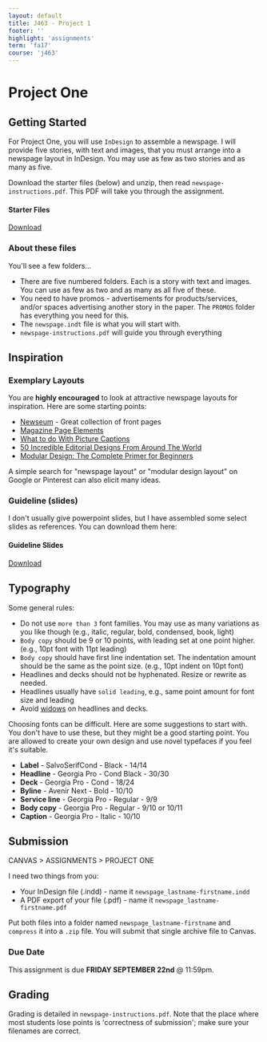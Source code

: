 ```yaml
---
layout: default
title: J463 - Project 1
footer: ''
highlight: 'assignments'
term: 'fa17'
course: 'j463'
---
```


# Project One
## Getting Started
For Project One, you will use `InDesign` to assemble a newspage. I will provide five stories, with text and images, that you must arrange into a newspage layout in InDesign. You may use as few as two stories and as many as five.

Download the starter files (below) and unzip, then read `newspage-instructions.pdf`. This PDF will take you through the assignment.

  <div class="card-block">
    <h4 class="card-title">Starter Files</h4>
    <!--<p class="card-text">Click below to download</p>-->
    <a href="newspage.zip" class="btn btn-primary" target="_blank">Download</a>
  </div>

### About these files
You'll see a few folders...

 * There are five numbered folders. Each is a story with text and images. You can use as few as two and as many as all five of these.
 * You need to have promos - advertisements for products/services, and/or spaces advertising another story in the paper. The `PROMOS` folder has everything you need for this.
 * The `newspage.indt` file is what you will start with.
 * `newspage-instructions.pdf` will guide you through everything

## Inspiration
### Exemplary Layouts
You are __highly encouraged__ to look at attractive newspage layouts for inspiration. Here are some starting points:

 * [Newseum](http://www.newseum.org/todaysfrontpages/) - Great collection of front pages
 * [Magazine Page Elements](http://www.magazinedesigning.com/magazine-page-elements/)
 * [What to do With Picture Captions](http://www.magazinedesigning.com/what-to-do-with-picture-captions/)
 * [50 Incredible Editorial Designs From Around The World](https://designschool.canva.com/blog/editorial-design/)
 * [Modular Design: The Complete Primer for Beginners](https://designshack.net/articles/layouts/modular-design-the-complete-primer-for-beginners/)

A simple search for "newspage layout" or "modular design layout" on Google or Pinterest can also elicit many ideas.

### Guideline (slides)
I don't usually give powerpoint slides, but I have assembled some select slides as references. You can download them here:

  <div class="card-block">
    <h4 class="card-title">Guideline Slides</h4>
    <a href="newspage-guidelines.pdf" class="btn btn-primary" target="_blank">Download</a>
  </div>

## Typography
Some general rules:
 * Do not use `more than 3` font families. You may use as many variations as you like though (e.g., italic, regular, bold, condensed, book, light)
 * `Body copy` should be 9 or 10 points, with leading set at one point higher. (e.g., 10pt font with 11pt leading)
 * `Body copy` should have first line indentation set. The indentation amount should be the same as the point size. (e.g., 10pt indent on 10pt font)
 * Headlines and decks should not be hyphenated. Resize or rewrite as needed.
 * Headlines usually have `solid leading`, e.g., same point amount for font size and leading
 * Avoid [widows](https://www.fonts.com/content/learning/fontology/level-2/text-typography/rags-widows-orphans) on headlines and decks.

Choosing fonts can be difficult. Here are some suggestions to start with. You don't have to use these, but they might be a good starting point. You are allowed to create your own design and use novel typefaces if you feel it's suitable.

 * __Label__ - SalvoSerifCond - Black -  14/14
 * __Headline__ - Georgia Pro - Cond Black - 30/30
 * __Deck__ - Georgia Pro - Cond - 18/24
 * __Byline__ - Avenir Next - Bold - 10/10
 * __Service line__ - Georgia Pro - Regular - 9/9
 * __Body copy__ - Georgia Pro - Regular - 9/10 or 10/11
 * __Caption__ - Georgia Pro - Italic - 10/10

## Submission
CANVAS > ASSIGNMENTS > PROJECT ONE

I need two things from you:

 * Your InDesign file (.indd) - name it `newspage_lastname-firstname.indd`
 * A PDF export of your file (.pdf) - name it `newspage_lastname-firstname.pdf`

Put both files into a folder named `newspage_lastname-firstname` and `compress` it into a `.zip` file. You will submit that single archive file to Canvas.

### Due Date
This assignment is due __FRIDAY SEPTEMBER 22nd__ @ 11:59pm.

## Grading
Grading is detailed in `newspage-instructions.pdf`. Note that the place where most students lose points is 'correctness of submission'; make sure your filenames are correct.